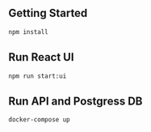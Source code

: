 ## Getting Started
```bash
npm install
```

## Run React UI
```bash
npm run start:ui
```

## Run API and Postgress DB
```bash
docker-compose up
```